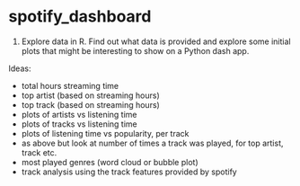 # spotify_dashboard

1. Explore data in R. Find out what data is provided and explore some initial plots that might be interesting to show on a Python dash app.

Ideas:
  - total hours streaming time
- top artist (based on streaming hours)
- top track (based on streaming hours)
- plots of artists vs listening time
- plots of tracks vs listening time
- plots of listening time vs popularity, per track
- as above but look at number of times a track was played, for top artist, track etc.
- most played genres (word cloud or bubble plot)
- track analysis using the track features provided by spotify
